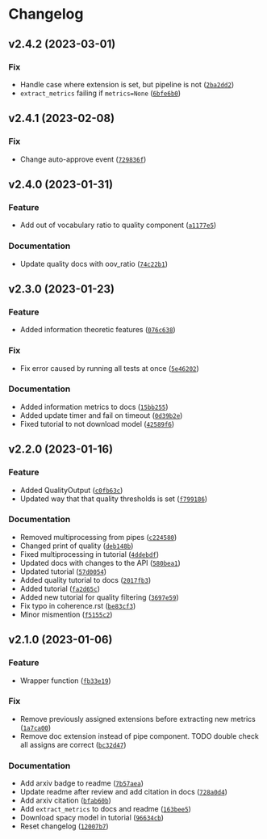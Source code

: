 # Changelog

<!--next-version-placeholder-->

## v2.4.2 (2023-03-01)
### Fix
* Handle case where extension is set, but pipeline is not ([`2ba2dd2`](https://github.com/HLasse/TextDescriptives/commit/2ba2dd210f612974f5279ad8302ee254d5c611b3))
* `extract_metrics` failing if `metrics=None` ([`6bfe6b0`](https://github.com/HLasse/TextDescriptives/commit/6bfe6b0ed74a7e490587878ea06ac2b9f3a9900a))

## v2.4.1 (2023-02-08)
### Fix
* Change auto-approve event  ([`729836f`](https://github.com/HLasse/TextDescriptives/commit/729836feb76a12507a6a0f703b434ec071124f5f))

## v2.4.0 (2023-01-31)
### Feature
* Add out of vocabulary ratio to quality component ([`a1177e5`](https://github.com/HLasse/TextDescriptives/commit/a1177e597de75f31507895540d2e6243dccafe27))

### Documentation
* Update quality docs with oov_ratio ([`74c22b1`](https://github.com/HLasse/TextDescriptives/commit/74c22b143fae43227feea28f74f19eff439a3240))

## v2.3.0 (2023-01-23)
### Feature
* Added information theoretic features ([`076c638`](https://github.com/HLasse/TextDescriptives/commit/076c638d3fa8109a2de924d686959c456f548c96))

### Fix
* Fix error caused by running all tests at once ([`5e46202`](https://github.com/HLasse/TextDescriptives/commit/5e46202f9bc939c07c55405487fb81f6d713546a))

### Documentation
* Added information metrics to docs ([`15bb255`](https://github.com/HLasse/TextDescriptives/commit/15bb255828ac7c15dc834b5976e7047126533541))
* Added update timer and fail on timeout ([`0d39b2e`](https://github.com/HLasse/TextDescriptives/commit/0d39b2ef3cabeb93c93d925e3af53b9e5ee9365f))
* Fixed tutorial to not download model ([`42589f6`](https://github.com/HLasse/TextDescriptives/commit/42589f6f453ea9e1d5be7e9cbe868e9baade32a4))

## v2.2.0 (2023-01-16)
### Feature
* Added QualityOutput ([`c0fb63c`](https://github.com/HLasse/TextDescriptives/commit/c0fb63c671ed1e4ccbe75afa4fb3301104a1ad0e))
* Updated way that that quality thresholds is set ([`f799186`](https://github.com/HLasse/TextDescriptives/commit/f7991864ba62a4dc0a36f42f2a13ad3079909a02))

### Documentation
* Removed multiprocessing from pipes ([`c224580`](https://github.com/HLasse/TextDescriptives/commit/c22458097d7ca97679da748e63be6ad1523c9a41))
* Changed print of quality ([`deb148b`](https://github.com/HLasse/TextDescriptives/commit/deb148bcbe9014c5285fe5a062320f7541b1c1d5))
* Fixed multiprocessing in tutorial ([`4ddebdf`](https://github.com/HLasse/TextDescriptives/commit/4ddebdf3be5124b92cb4bafe5b69fe1632143aa6))
* Updated docs with changes to the API ([`580bea1`](https://github.com/HLasse/TextDescriptives/commit/580bea199e91cb95e1876a0e4b7ea0ca5439129d))
* Updated tutorial ([`57d0054`](https://github.com/HLasse/TextDescriptives/commit/57d00543c1ce0525fee6570b8bb843bc62295bf7))
* Added quality tutorial to docs ([`2017fb3`](https://github.com/HLasse/TextDescriptives/commit/2017fb351c9b2157bb59525322f509e8367792a6))
* Added tutorial ([`fa2d65c`](https://github.com/HLasse/TextDescriptives/commit/fa2d65c1114cd6ae03d4638a44e7fe0c525aa80f))
* Added new tutorial for quality filtering ([`3697e59`](https://github.com/HLasse/TextDescriptives/commit/3697e596cc397c6b22be04f9841f2d55b4721903))
* Fix typo in coherence.rst ([`be83cf3`](https://github.com/HLasse/TextDescriptives/commit/be83cf354039179ef4d7d25ce4d99e237fc644be))
* Minor mismention ([`f5155c2`](https://github.com/HLasse/TextDescriptives/commit/f5155c28b5ccced6a334feb1b25f7ae3d4d91854))

## v2.1.0 (2023-01-06)
### Feature
* Wrapper function ([`fb33e19`](https://github.com/HLasse/TextDescriptives/commit/fb33e19e09b2551a049dccf42722d67f5c17199a))

### Fix
* Remove previously assigned extensions before extracting new metrics ([`1a7ca00`](https://github.com/HLasse/TextDescriptives/commit/1a7ca00559f1db0060cfcb0d0a120a1948d697c7))
* Remove doc extension instead of pipe component. TODO double check all assigns are correct ([`bc32d47`](https://github.com/HLasse/TextDescriptives/commit/bc32d479da59bfb438bb860795ca56e02fc60196))

### Documentation
* Add arxiv badge to readme ([`7b57aea`](https://github.com/HLasse/TextDescriptives/commit/7b57aeac655d56b21eac96e6a17c9a6c9c16831a))
* Update readme after review and add citation in docs ([`728a0d4`](https://github.com/HLasse/TextDescriptives/commit/728a0d40ab48d5626d733e800fd2208dab97d3f8))
* Add arxiv citation ([`bfab60b`](https://github.com/HLasse/TextDescriptives/commit/bfab60b89e57b101fd4efbb72fefe9a8ca4e7b6d))
* Add `extract_metrics` to docs and readme ([`163bee5`](https://github.com/HLasse/TextDescriptives/commit/163bee57ff5e26718594069564ff0ac8a0e63c47))
* Download spacy model in tutorial ([`96634cb`](https://github.com/HLasse/TextDescriptives/commit/96634cb62008ac18132513e4babbaa04350b1bc0))
* Reset changelog ([`12007b7`](https://github.com/HLasse/TextDescriptives/commit/12007b7d6f72223edd699cfc310ab035830c4ce6))

